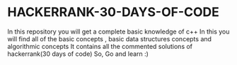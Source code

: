 # HACKERRANK-30-DAYS-OF-CODE

In this repository you will get a complete basic knowledge of c++ 
In this you will find all of the basic concepts , basic data structures concepts and algorithmic concepts
It contains all the commented solutions of hackerrank(30 days of code)
So, Go and learn :)
